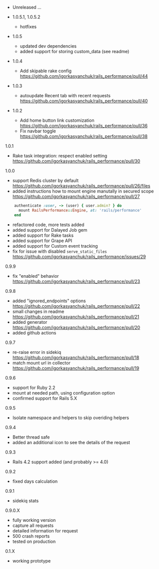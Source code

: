 - Unreleased
  ...

- 1.0.5.1, 1.0.5.2
  - hotfixes

- 1.0.5
  - updated dev dependencies
  - added support for storing custom_data (see readme)

- 1.0.4
  - Add skipable rake config https://github.com/igorkasyanchuk/rails_performance/pull/44

- 1.0.3
  - autoupdate Recent tab with recent requests https://github.com/igorkasyanchuk/rails_performance/pull/40

- 1.0.2
  - Add home button link customization https://github.com/igorkasyanchuk/rails_performance/pull/36
  - Fix navbar toggle https://github.com/igorkasyanchuk/rails_performance/pull/38

1.0.1
  - Rake task integration: respect enabled setting https://github.com/igorkasyanchuk/rails_performance/pull/30

1.0.0
  - support Redis cluster by default https://github.com/igorkasyanchuk/rails_performance/pull/26/files
  - added instructions how to mount engine manutally in secured scope https://github.com/igorkasyanchuk/rails_performance/pull/27
```ruby
    authenticate :user, -> (user) { user.admin? } do
      mount RailsPerformance::Engine, at: 'rails/performance'
    end
```
  - refactored code, more tests added
  - added support for Dalayed Job gem
  - added support for Rake tasks
  - added support for Grape API
  - added support for Custom event tracking
  - fix for issue with disabled `serve_static_files` https://github.com/igorkasyanchuk/rails_performance/issues/29

0.9.9
  - fix "enabled" behavior https://github.com/igorkasyanchuk/rails_performance/pull/23

0.9.8
  - added "ignored_endpoints" options https://github.com/igorkasyanchuk/rails_performance/pull/22
  - small changes in readme https://github.com/igorkasyanchuk/rails_performance/pull/21
  - added generator https://github.com/igorkasyanchuk/rails_performance/pull/20
  - added github actions

0.9.7
  - re-raise error in sidekiq https://github.com/igorkasyanchuk/rails_performance/pull/18
  - match mount url in collector https://github.com/igorkasyanchuk/rails_performance/pull/19

0.9.6
  - support for Ruby 2.2
  - mount at needed path, using configuration option
  - confirmed support for Rails 5.X

0.9.5
  - Isolate namespace and helpers to skip overiding helpers

0.9.4
  - Better thread safe
  - added an additional icon to see the details of the request

0.9.3
  - Rails 4.2 support added (and probably >= 4.0)

0.9.2
  - fixed days calculation

0.9.1
  - sidekiq stats

0.9.0.X
  - fully working version
  - capture all requests
  - detailed information for request
  - 500 crash reports
  - tested on  production

0.1.X
  - working prototype

